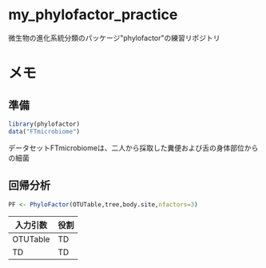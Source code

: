 # my_phylofactor_practice
微生物の進化系統分類のパッケージ"phylofactor"の練習リポジトリ

# メモ
## 準備
```R
library(phylofactor)
data("FTmicrobiome")
```
データセットFTmicrobiomeは、二人から採取した糞便および舌の身体部位からの細菌  


## 回帰分析

```R
PF <- PhyloFactor(OTUTable,tree,body.site,nfactors=3)
```
|入力引数|  役割  |
| ---- | ---- |
|  OTUTable  |  TD  |
|  TD  |  TD  |
